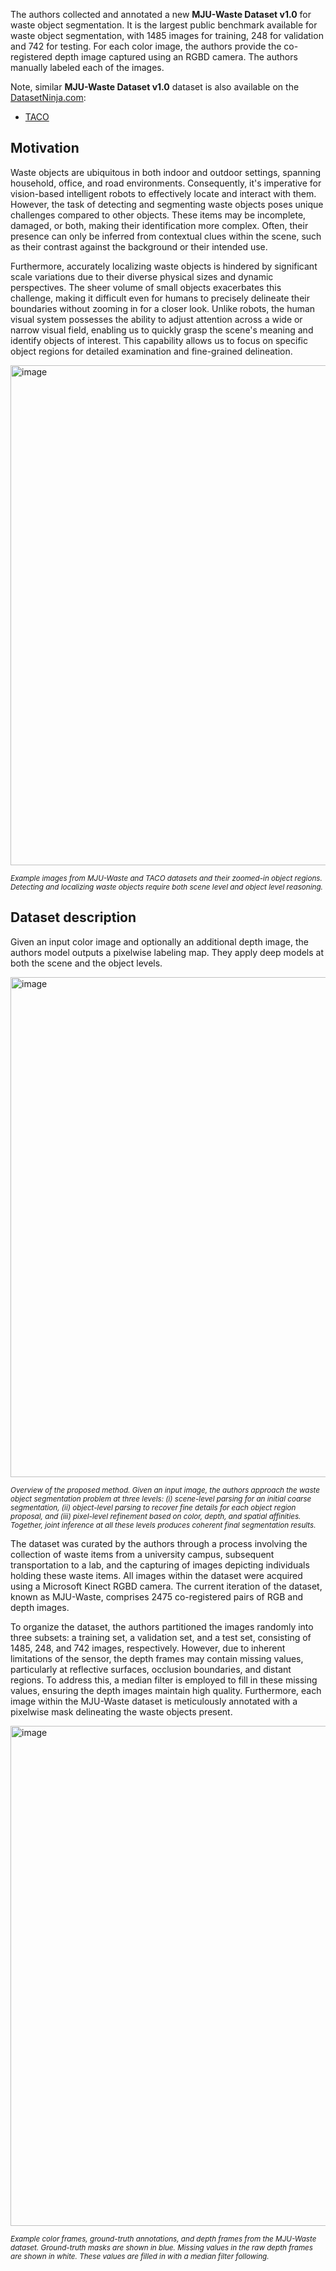 The authors collected and annotated a new **MJU-Waste Dataset v1.0** for waste object segmentation. It is the largest public benchmark available for waste object segmentation, with 1485 images for training, 248 for validation and 742 for testing. For each color image, the authors provide the co-registered depth image captured using an RGBD camera. The authors manually labeled each of the images. 

Note, similar **MJU-Waste Dataset v1.0** dataset is also available on the [DatasetNinja.com](https://datasetninja.com/):

- [TACO](https://datasetninja.com/taco)

## Motivation

Waste objects are ubiquitous in both indoor and outdoor settings, spanning household, office, and road environments. Consequently, it's imperative for vision-based intelligent robots to effectively locate and interact with them. However, the task of detecting and segmenting waste objects poses unique challenges compared to other objects. These items may be incomplete, damaged, or both, making their identification more complex. Often, their presence can only be inferred from contextual clues within the scene, such as their contrast against the background or their intended use.

Furthermore, accurately localizing waste objects is hindered by significant scale variations due to their diverse physical sizes and dynamic perspectives. The sheer volume of small objects exacerbates this challenge, making it difficult even for humans to precisely delineate their boundaries without zooming in for a closer look. Unlike robots, the human visual system possesses the ability to adjust attention across a wide or narrow visual field, enabling us to quickly grasp the scene's meaning and identify objects of interest. This capability allows us to focus on specific object regions for detailed examination and fine-grained delineation.

<img src="https://github.com/dataset-ninja/mju-waste/assets/120389559/0c18de64-5157-468f-b013-ac42415b0dab" alt="image" width="800">

<span style="font-size: smaller; font-style: italic;">Example images from MJU-Waste and TACO datasets and their zoomed-in object regions. Detecting and localizing waste objects require both scene level and object level reasoning.</span>

## Dataset description

Given an input color image and optionally an additional depth image, the authors model outputs a pixelwise labeling map. They apply deep models at both the scene and the object levels. 

<img src="https://github.com/dataset-ninja/mju-waste/assets/120389559/c4584072-33bf-43b6-b54d-668ded1a0b9b" alt="image" width="800">

<span style="font-size: smaller; font-style: italic;">Overview of the proposed method. Given an input image, the authors approach the waste object segmentation problem at three levels: (i) scene-level parsing for an initial coarse segmentation, (ii) object-level parsing to recover fine details for each object region proposal, and (iii) pixel-level refinement based on color, depth, and spatial affinities. Together, joint inference at all these levels produces coherent final segmentation results.</span>

The dataset was curated by the authors through a process involving the collection of waste items from a university campus, subsequent transportation to a lab, and the capturing of images depicting individuals holding these waste items. All images within the dataset were acquired using a Microsoft Kinect RGBD camera. The current iteration of the dataset, known as MJU-Waste, comprises 2475 co-registered pairs of RGB and depth images.

To organize the dataset, the authors partitioned the images randomly into three subsets: a training set, a validation set, and a test set, consisting of 1485, 248, and 742 images, respectively. However, due to inherent limitations of the sensor, the depth frames may contain missing values, particularly at reflective surfaces, occlusion boundaries, and distant regions. To address this, a median filter is employed to fill in these missing values, ensuring the depth images maintain high quality. Furthermore, each image within the MJU-Waste dataset is meticulously annotated with a pixelwise mask delineating the waste objects present.

<img src="https://github.com/dataset-ninja/mju-waste/assets/120389559/46d01890-84bc-49a1-9d1b-da03b86aebc9" alt="image" width="800">

<span style="font-size: smaller; font-style: italic;">Example color frames, ground-truth annotations, and depth frames from the MJU-Waste dataset. Ground-truth masks are shown in blue. Missing values in the raw depth frames are shown in white. These values are filled in with a median filter following.</span>



